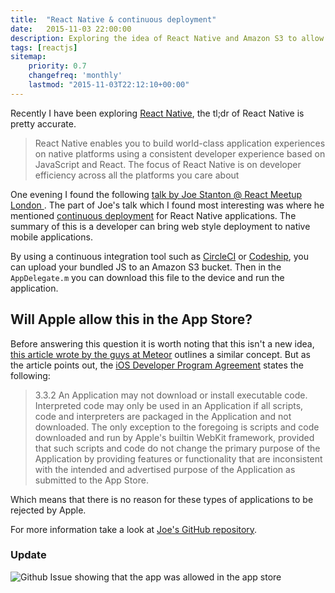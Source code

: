 ```yaml
---
title:  "React Native & continuous deployment"
date:   2015-11-03 22:00:00
description: Exploring the idea of React Native and Amazon S3 to allow for a web style continuous deployment mobile application.
tags: [reactjs]
sitemap:
    priority: 0.7
    changefreq: 'monthly'
    lastmod: "2015-11-03T22:12:10+00:00"
---
```


Recently I have been exploring [React Native](https://facebook.github.io/react-native/), the tl;dr of React Native is pretty accurate.

> React Native enables you to build world-class application experiences on native platforms using a consistent developer experience based on JavaScript and React. The focus of React Native is on developer efficiency across all the platforms you care about

One evening I found the following [talk by Joe Stanton @ React Meetup London ](https://www.youtube.com/watch?v=9j5Uam6ORLI). The part of Joe's talk which I found most interesting was where he mentioned [continuous deployment](https://youtu.be/9j5Uam6ORLI?t=19m23s) for React Native applications. The summary of this is a developer can bring web style deployment to native mobile applications.

By using a continuous integration tool such as [CircleCI](circleci.com) or [Codeship](codeship.com), you can upload your bundled JS to an Amazon S3 bucket. Then in the `AppDelegate.m` you can download this file to the device and run the application.

## Will Apple allow this in the App Store?

Before answering this question it is worth noting that this isn't a new idea, [this article wrote by the guys at Meteor](http://info.meteor.com/blog/apple-hot-code-push-mobile) outlines a similar concept. But as the article points out, the [iOS Developer Program Agreement](https://developer.apple.com/programs/terms/ios/standard/ios_program_standard_agreement_20140909.pdf) states the following:

> 3.3.2 An Application may not download or install executable code. Interpreted code may only be used in an Application if all scripts, code and interpreters are packaged in the Application and not downloaded. The only exception to the foregoing is scripts and code downloaded and run by Apple's builtin
WebKit framework, provided that such scripts and code do not change the primary purpose of the Application by providing features or functionality that are inconsistent with the intended and advertised purpose of the Application as submitted to the App Store.

Which means that there is no reason for these types of applications to be rejected by Apple.

For more information take a look at [Joe's GitHub repository](https://github.com/JoeStanton/london-react).

### Update

![Github Issue showing that the app was allowed in the app store](https://s3-eu-west-1.amazonaws.com/joshuahornby/Screenshot+2015-11-12+21.36.05.png "GH Issue")
